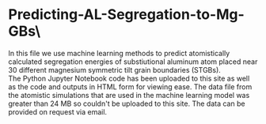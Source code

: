 # Predicting-AL-Segregation-to-Mg-GBs\
In this file we use machine learning methods to predict atomistically calculated segregation energies of substiutional aluminum atom placed near 30 different magnesium symmetric tilt grain boundaries (STGBs).\
The Python Jupyter Notebook code has been uploaded to this site as well as the code and outputs in HTML form for viewing ease.
The data file from the atomistic simulations that are used in the machine learning model was greater than 24 MB so couldn't be uploaded to this site.
The data can be provided on request via email.
